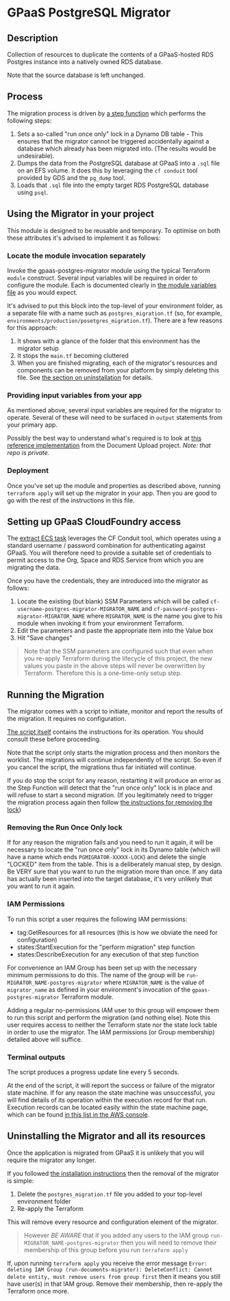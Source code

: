 # GPaaS PostgreSQL Migrator

## Description

Collection of resources to duplicate the contents of a GPaaS-hosted RDS Postgres instance into a natively owned RDS database.

Note that the source database is left unchanged.

## Process

The migration process is driven by [a step function](main.tf) which performs the following steps:

1. Sets a so-called "run once only" lock in a Dynamo DB table - This ensures that the migrator cannot be triggered accidentally against a database which already has been migrated into. (The results would be undesirable).
2. Dumps the data from the PostgreSQL database at GPaaS into a `.sql` file on an EFS volume. It does this by leveraging the `cf conduit` tool provided by GDS and the `pg_dump` tool.
3. Loads that `.sql` file into the empty target RDS PostgreSQL database using `psql`.

## Using the Migrator in your project

This module is designed to be reusable and temporary. To optimise on both these attributes it's advised to implement it as follows:

### Locate the module invocation separately

Invoke the gpaas-postgres-migrator module using the typical Terraform `module` construct. Several input variables will be required in order to configure the module. Each is documented clearly in [the module variables file](variables.tf) as you would expect.

It's advised to put this block into the top-level of your environment folder, as a separate file with a name such as `postgres_migration.tf` (so, for example, `environments/production/posetgres_migration.tf`). There are a few reasons for this approach:
1. It shows with a glance of the folder that this environment has the migrator setup
2. It stops the `main.tf` becoming cluttered
3. When you are finished migrating, each of the migrator's resources and components can be removed from your platform by simply deleting this file. See [the section on uninstallation](#uninstalling-the-migrator-and-all-its-resources) for details.

### Providing input variables from your app

As mentioned above, several input variables are required for the migrator to operate. Several of these will need to be surfaced in `output` statements from your primary app.

Possibly the best way to understand what's required is to look at [this reference implementation](https://github.com/Crown-Commercial-Service/ccs-conclave-document-infrastructure-aws/commit/a8880da4a6ea2c83d1d136b38381355d5a906185) from the Document Upload project. _Note: that repo is private._

### Deployment

Once you've set up the module and properties as described above, running `terraform apply` will set up the migrator in your app. Then you are good to go with the rest of the instructions in this file.

## Setting up GPaaS CloudFoundry access

The [extract ECS task](extract_task.tf) leverages the CF Conduit tool, which operates using a standard username / password combination for authenticating against GPaaS. You will therefore need to provide a suitable set of credentials to permit access to the Org, Space and RDS Service from which you are migrating the data.

Once you have the credentials, they are introduced into the migrator as follows:

1. Locate the existing (but blank) SSM Parameters which will be called `cf-username-postgres-migrator-MIGRATOR_NAME` and `cf-password-postgres-migrator-MIGRATOR_NAME` where `MIGRATOR_NAME` is the name you give to his module when invoking it from your environment Terraform.
2. Edit the parameters and paste the appropriate item into the Value box 
6. Hit "Save changes"

> Note that the SSM parameters are configured such that even when you re-apply Terraform during the lifecycle of this project, the new values you paste in the above steps will never be overwritten by Terraform. Therefore this is a one-time-only setup step.

## Running the Migration

The migrator comes with a script to initiate, monitor and report the results of the migration. It requires no configuration.

[The script itself](../../scripts/gpaas_postgres_migrator/run_migration.py) contains the instructions for its operation. You should consult these before proceeding.

Note that the script only starts the migration process and then monitors the worklist. The migrations will continue independently of the script. So even if you cancel the script, the migrations thus far initiated will continue.

If you do stop the script for any reason, restarting it will produce an error as the Step Function will detect that the "run once only" lock is in place and will refuse to start a second migration. (If you legitimately need to trigger the migration process again then follow [the instructions for removing the lock](#removing-the-run-once-only-lock))

### Removing the Run Once Only lock

If for any reason the migration fails and you need to run it again, it will be necessary to locate the "run once only" lock in its Dynamo table (which will have a name which ends `PGMIGRATOR-XXXXX-LOCK`) and delete the single "LOCKED" item from the table. This is a deliberately manual step, by design. Be VERY sure that you want to run the migration more than once. If any data has actually been inserted into the target database, it's very unlikely that you want to run it again.

### IAM Permissions

To run this script a user requires the following IAM permissions:
- tag:GetResources for all resources (this is how we obviate the need for configuration)
- states:StartExecution for the "perform migration" step function
- states:DescribeExecution for any execution of that step function

For convenience an IAM Group has been set up with the necessary minimum permissions to do this. The name of the group will be `run-MIGRATOR_NAME-postgres-migrator` where `MIGRATOR_NAME` is the value of `migrator_name` as defined in your environment's invocation of the `gpaas-postgres-migrator` Terraform module.

Adding a regular no-permissions IAM user to this group will empower them to run this script and perform the migration (and nothing else). Note this user requires access to neither the Terraform state nor the state lock table in order to use the migrator. The IAM permissions (or Group membership) detailed above will suffice.

### Terminal outputs

The script produces a progress update line every 5 seconds.

At the end of the script, it will report the success or failure of the migrator state machine. If for any reason the state machine was unsuccessful, you will find details of its operation within the execution record for that run. Execution records can be located easily within the state machine page, which can be found [in this list in the AWS console](https://eu-west-2.console.aws.amazon.com/states/home?region=eu-west-2#/statemachines).

## Uninstalling the Migrator and all its resources

Once the application is migrated from GPaaS it is unlikely that you will require the migrator any longer.

If you followed [the installation instructions](#using-the-migrator-in-your-project) then the removal of the migrator is simple:

1. Delete the `postgres_migration.tf` file you added to your top-level environment folder
2. Re-apply the Terraform

This will remove every resource and configuration element of the migrator.

> However *BE AWARE* that if you added any users to the IAM group `run-MIGRATOR_NAME-postgres-migrator` then you will need to remove their membership of this group before you run `terraform apply`
 
If, upon running `terraform apply` you receive the error message `Error: deleting IAM Group (run-documents-migrator): DeleteConflict: Cannot delete entity, must remove users from group first` then it means you still have user(s) in that IAM group. Remove their membership, then re-apply the Terraform once more.

